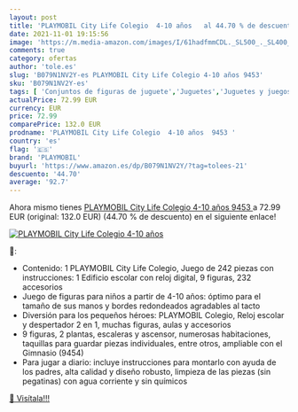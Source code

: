 ```yaml
---
layout: post
title: 'PLAYMOBIL City Life Colegio  4-10 años   al 44.70 % de descuento'
date: 2021-11-01 19:15:56
image: 'https://m.media-amazon.com/images/I/61hadfmmCDL._SL500_._SL400_.jpg'
comments: true
category: ofertas
author: 'tole.es'
slug: 'B079N1NV2Y-es PLAYMOBIL City Life Colegio 4-10 años 9453'
sku: 'B079N1NV2Y-es'
tags: [ 'Conjuntos de figuras de juguete','Juguetes','Juguetes y juegos','Muñecos y figuras','playmobil', ]
actualPrice: 72.99 EUR
currency: EUR
price: 72.99
comparePrice: 132.0 EUR
prodname: 'PLAYMOBIL City Life Colegio  4-10 años  9453 '
country: 'es'
flag: '🇪🇸'
brand: 'PLAYMOBIL'
buyurl: 'https://www.amazon.es/dp/B079N1NV2Y/?tag=tolees-21'
descuento: '44.70'
average: '92.7'
---
```


Ahora mismo tienes [PLAYMOBIL City Life Colegio  4-10 años  9453 ](https://www.amazon.es/dp/B079N1NV2Y/?tag=tolees-21) a 72.99 EUR (original: 132.0 EUR) (44.70 %  de descuento) en el siguiente enlace!

[![PLAYMOBIL City Life Colegio  4-10 años  ](https://m.media-amazon.com/images/I/61hadfmmCDL._SL500_._SL400_.jpg)](https://www.amazon.es/dp/B079N1NV2Y/?tag=tolees-21)

🔎:

- Contenido: 1 PLAYMOBIL City Life Colegio, Juego de 242 piezas con instrucciones: 1 Edificio escolar con reloj digital, 9 figuras, 232 accesorios
- Juego de figuras para niños a partir de 4-10 años: óptimo para el tamaño de sus manos y bordes redondeados agradables al tacto
- Diversión para los pequeños héroes: PLAYMOBIL Colegio, Reloj escolar y despertador 2 en 1, muchas figuras, aulas y accesorios
- 9 figuras, 2 plantas, escaleras y ascensor, numerosas habitaciones, taquillas para guardar piezas individuales, entre otros, ampliable con el Gimnasio (9454)
- Para jugar a diario: incluye instrucciones para montarlo con ayuda de los padres, alta calidad y diseño robusto, limpieza de las piezas (sin pegatinas) con agua corriente y sin químicos

[🛒 Visítala!!!](https://www.amazon.es/dp/B079N1NV2Y/?tag=tolees-21)
